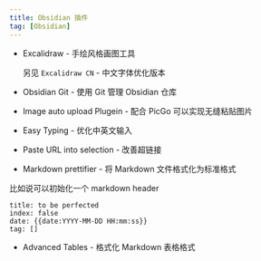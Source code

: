 ```yaml
---
title: Obsidian 插件
tag: [Obsidian]
---
```


- Excalidraw - 手绘风格画图工具

  另见 `Excalidraw CN` - 中文字体优化版本

- Obsidian Git - 使用 Git 管理 Obsidian 仓库

- Image auto upload Plugein - 配合 PicGo 可以实现无缝粘贴图片

- Easy Typing - 优化中英文输入

- Paste URL into selection - 改善超链接

- Markdown prettifier - 将 Markdown 文件格式化为标准格式

比如说可以初始化一个 markdown header

```
title: to be perfected
index: false
date: {{date:YYYY-MM-DD HH:mm:ss}}
tag: []
```

- Advanced Tables - 格式化 Markdown 表格格式
